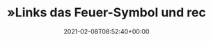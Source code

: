 ---
retweeted: false
source: <a href="http://twitter.com/download/android" rel="nofollow">Twitter for Android</a>
entities:
  user_mentions: []
  urls: []
  symbols: []
  media:
  - expanded_url: https://twitter.com/bascht/status/1358700260093272064/photo/1
    indices:
    - '105'
    - '128'
    url: https://t.co/JrE18yQNUq
    media_url: http://pbs.twimg.com/media/EtsSr3IXUAEC3Og.jpg
    id_str: '1358700257325043713'
    id: '1358700257325043713'
    media_url_https: https://pbs.twimg.com/media/EtsSr3IXUAEC3Og.jpg
    sizes:
      medium:
        w: '1024'
        h: '768'
        resize: fit
      large:
        w: '1024'
        h: '768'
        resize: fit
      thumb:
        w: '150'
        h: '150'
        resize: crop
      small:
        w: '680'
        h: '510'
        resize: fit
    type: photo
    display_url: pic.twitter.com/JrE18yQNUq
  hashtags: []
display_text_range:
- '0'
- '128'
favorite_count: '16'
id_str: '1358700260093272064'
truncated: false
retweet_count: '3'
id: '1358700260093272064'
possibly_sensitive: false
created_at: Mon Feb 08 08:52:40 +0000 2021
favorited: false
full_text: |-
  »Links das Feuer-Symbol und rechts das Ausrufezeichen-Symbol«

  »Und was kommt unten hin?«

  »Kein Symbol«
lang: de
extended_entities:
  media:
  - expanded_url: https://twitter.com/bascht/status/1358700260093272064/photo/1
    indices:
    - '105'
    - '128'
    url: https://t.co/JrE18yQNUq
    media_url: http://pbs.twimg.com/media/EtsSr3IXUAEC3Og.jpg
    id_str: '1358700257325043713'
    id: '1358700257325043713'
    media_url_https: https://pbs.twimg.com/media/EtsSr3IXUAEC3Og.jpg
    sizes:
      medium:
        w: '1024'
        h: '768'
        resize: fit
      large:
        w: '1024'
        h: '768'
        resize: fit
      thumb:
        w: '150'
        h: '150'
        resize: crop
      small:
        w: '680'
        h: '510'
        resize: fit
    type: photo
    display_url: pic.twitter.com/JrE18yQNUq
tags:
- pesos:twitter
date: '2021-02-08T08:52:40+00:00'
src: https://twitter.com/bascht/status/1358700260093272064
original_url: https://twitter.com/bascht/status/1358700260093272064
type: twitter_tweet
media_url: https://img.bascht.com/twitter/pbs.twimg.com/media/EtsSr3IXUAEC3Og.jpg
text: |-
  »Links das Feuer-Symbol und rechts das Ausrufezeichen-Symbol«

  »Und was kommt unten hin?«

  »Kein Symbol«
title: "»Links das Feuer-Symbol und rec"

---